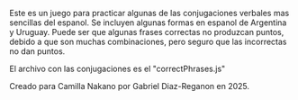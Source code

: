 Este es un juego para practicar algunas de las conjugaciones verbales mas sencillas del espanol. 
Se incluyen algunas formas en espanol de Argentina y Uruguay.
Puede ser que algunas frases correctas no produzcan puntos, debido a que son muchas combinaciones, pero seguro que las incorrectas no dan puntos.

El archivo con las conjugaciones es el "correctPhrases.js"

Creado para Camilla Nakano por Gabriel Diaz-Reganon en 2025.
